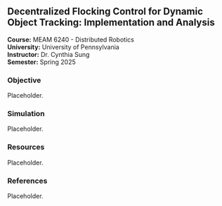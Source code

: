 ## Decentralized Flocking Control for Dynamic Object Tracking: Implementation and Analysis

**Course:** MEAM 6240 - Distributed Robotics  
**University:** University of Pennsylvania  
**Instructor:** Dr. Cynthia Sung  
**Semester:** Spring 2025  

### Objective

Placeholder.

### Simulation

Placeholder.

### Resources

Placeholder.

### References

Placeholder.
